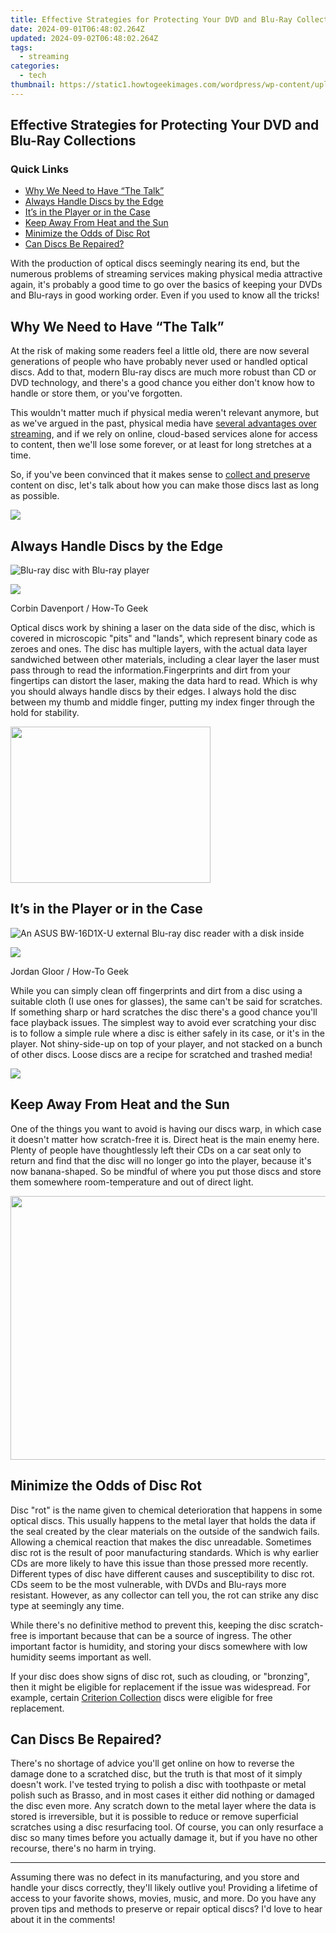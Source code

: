 ```yaml
---
title: Effective Strategies for Protecting Your DVD and Blu-Ray Collections
date: 2024-09-01T06:48:02.264Z
updated: 2024-09-02T06:48:02.264Z
tags:
  - streaming
categories:
  - tech
thumbnail: https://static1.howtogeekimages.com/wordpress/wp-content/uploads/2024/07/some-dvds-and-blu-rays-side-by-side-with-some-damaged-ones.jpg
---
```


## Effective Strategies for Protecting Your DVD and Blu-Ray Collections

### Quick Links

* [Why We Need to Have “The Talk”](https://instagram-video-recordings.techidaily.com/updated-digital-portraits-proven-the-science-of-social-snap-validation/)
* [Always Handle Discs by the Edge](https://iphone-unlock.techidaily.com/in-2024-can-you-unlock-iphone-14-pro-after-forgetting-the-passcode-drfone-by-drfone-ios/)
* [It’s in the Player or in the Case](https://youtube-lab.techidaily.com/ed-worlds-highest-paying-streamer/)
* [Keep Away From Heat and the Sun](https://screen-activity-recording.techidaily.com/updated-2024-approved-seekingnextgencamerasolutions/)
* [Minimize the Odds of Disc Rot](https://android-location-track.techidaily.com/in-2024-top-5-tracking-apps-to-track-samsung-galaxy-xcover-7-without-them-knowing-drfone-by-drfone-virtual-android/)
* [Can Discs Be Repaired?](https://extra-information.techidaily.com/the-novice-writers-guide-to-boosting-brand-visibility-through-content-creation/)

 With the production of optical discs seemingly nearing its end, but the numerous problems of streaming services making physical media attractive again, it's probably a good time to go over the basics of keeping your DVDs and Blu-rays in good working order. Even if you used to know all the tricks!

##  Why We Need to Have “The Talk”

 At the risk of making some readers feel a little old, there are now several generations of people who have probably never used or handled optical discs. Add to that, modern Blu-ray discs are much more robust than CD or DVD technology, and there's a good chance you either don't know how to handle or store them, or you've forgotten.

 This wouldn't matter much if physical media weren't relevant anymore, but as we've argued in the past, physical media have [several advantages over streaming](https://facebook.techidaily.com/digital-harmony-taking-leisinasse-using-facebook-timer/), and if we rely on online, cloud-based services alone for access to content, then we'll lose some forever, or at least for long stretches at a time.

 So, if you've been convinced that it makes sense to [collect and preserve](https://android-frp.techidaily.com/in-2024-how-to-bypass-google-frp-lock-from-nokia-105-classic-devices-by-drfone-android/) content on disc, let's talk about how you can make those discs last as long as possible.

<!-- affiliate ads begin -->
<a href="https://secure.2checkout.com/order/checkout.php?PRODS=3851691&QTY=1&AFFILIATE=108875&CART=1"><img src="http://www.aiseesoft.com/avangate/30p/banner.jpg" border="0"></a>
<!-- affiliate ads end -->
##  Always Handle Discs by the Edge

![Blu-ray disc with Blu-ray player](https://static1.howtogeekimages.com/wordpress/wp-content/uploads/2023/07/3994a5fd.jpg) 

<!-- affiliate ads begin -->
<a href="https://store.nero.com/order/checkout.php?PRODS=22889392&QTY=1&AFFILIATE=108875&CART=1"><img src="http://webstatic.nero.com/nero2015-com-wAssets/img/affiliate/media/banner728-90eng.jpg" border="0"></a>
<!-- affiliate ads end -->
Corbin Davenport / How-To Geek

 Optical discs work by shining a laser on the data side of the disc, which is covered in microscopic "pits" and "lands", which represent binary code as zeroes and ones. The disc has multiple layers, with the actual data layer sandwiched between other materials, including a clear layer the laser must pass through to read the information.Fingerprints and dirt from your fingertips can distort the laser, making the data hard to read. Which is why you should always handle discs by their edges. I always hold the disc between my thumb and middle finger, putting my index finger through the hold for stability.

<!-- affiliate ads begin -->
<a href="https://zonlipartnershipprogram.pxf.io/c/5597632/1821134/17882" target="_top" id="1821134"><img src="//a.impactradius-go.com/display-ad/17882-1821134" border="0" alt="" width="320" height="250"/></a><img height="0" width="0" src="https://imp.pxf.io/i/5597632/1821134/17882" style="position:absolute;visibility:hidden;" border="0" />
<!-- affiliate ads end -->
##  It’s in the Player or in the Case

![An ASUS BW-16D1X-U external Blu-ray disc reader with a disk inside](https://static1.howtogeekimages.com/wordpress/wp-content/uploads/2023/07/692ecf3d.jpg) 

<!-- affiliate ads begin -->
<a href="https://shop.systoolsgroup.com/affiliate.php?ACCOUNT=SYSTOOBY&AFFILIATE=108875&PATH=https%3A%2F%2Fwww.systoolsgroup.com%3FAFFILIATE%3D108875%26RESOURCE%3DSysTools%2BSQL%2BRecovery"><img src="https://www.systoolsgroup.com/box/sql-recovery.png" border="0"></a>
<!-- affiliate ads end -->
Jordan Gloor / How-To Geek

 While you can simply clean off fingerprints and dirt from a disc using a suitable cloth (I use ones for glasses), the same can't be said for scratches. If something sharp or hard scratches the disc there's a good chance you'll face playback issues. The simplest way to avoid ever scratching your disc is to follow a simple rule where a disc is either safely in its case, or it's in the player. Not shiny-side-up on top of your player, and not stacked on a bunch of other discs. Loose discs are a recipe for scratched and trashed media!

<!-- affiliate ads begin -->
<a href="https://store.nero.com/order/checkout.php?PRODS=42296855&QTY=1&AFFILIATE=108875&CART=1"><img src="http://cdnwww.nero.com/nero-com-wAssets/img/banners/2023/recode/Nero_Recode_Screen_2.png" border="0"></a>
<!-- affiliate ads end -->
##  Keep Away From Heat and the Sun

 One of the things you want to avoid is having our discs warp, in which case it doesn't matter how scratch-free it is. Direct heat is the main enemy here. Plenty of people have thoughtlessly left their CDs on a car seat only to return and find that the disc will no longer go into the player, because it's now banana-shaped. So be mindful of where you put those discs and store them somewhere room-temperature and out of direct light.

<!-- affiliate ads begin -->
<a href="https://parisrhonecom.sjv.io/c/5597632/1896607/21553" target="_top" id="1896607"><img src="//a.impactradius-go.com/display-ad/21553-1896607" border="0" alt="" width="750" height="422"/></a><img height="0" width="0" src="https://imp.pxf.io/i/5597632/1896607/21553" style="position:absolute;visibility:hidden;" border="0" />
<!-- affiliate ads end -->
##  Minimize the Odds of Disc Rot

 Disc "rot" is the name given to chemical deterioration that happens in some optical discs. This usually happens to the metal layer that holds the data if the seal created by the clear materials on the outside of the sandwich fails. Allowing a chemical reaction that makes the disc unreadable. Sometimes disc rot is the result of poor manufacturing standards. Which is why earlier CDs are more likely to have this issue than those pressed more recently. Different types of disc have different causes and susceptibility to disc rot. CDs seem to be the most vulnerable, with DVDs and Blu-rays more resistant. However, as any collector can tell you, the rot can strike any disc type at seemingly any time.

 While there's no definitive method to prevent this, keeping the disc scratch-free is important because that can be a source of ingress. The other important factor is humidity, and storing your discs somewhere with low humidity seems important as well.

 If your disc does show signs of disc rot, such as clouding, or "bronzing", then it might be eligible for replacement if the issue was widespread. For example, certain [Criterion Collection](https://criterioncast.com/defective) discs were eligible for free replacement.

##  Can Discs Be Repaired?

 There's no shortage of advice you'll get online on how to reverse the damage done to a scratched disc, but the truth is that most of it simply doesn't work. I've tested trying to polish a disc with toothpaste or metal polish such as Brasso, and in most cases it either did nothing or damaged the disc even more. Any scratch down to the metal layer where the data is stored is irreversible, but it is possible to reduce or remove superficial scratches using a disc resurfacing tool. Of course, you can only resurface a disc so many times before you actually damage it, but if you have no other recourse, there's no harm in trying.

---

 Assuming there was no defect in its manufacturing, and you store and handle your discs correctly, they'll likely outlive you! Providing a lifetime of access to your favorite shows, movies, music, and more. Do you have any proven tips and methods to preserve or repair optical discs? I'd love to hear about it in the comments!

<ins class="adsbygoogle"
     style="display:block"
     data-ad-format="autorelaxed"
     data-ad-client="ca-pub-7571918770474297"
     data-ad-slot="1223367746"></ins>



<ins class="adsbygoogle"
     style="display:block"
     data-ad-client="ca-pub-7571918770474297"
     data-ad-slot="8358498916"
     data-ad-format="auto"
     data-full-width-responsive="true"></ins>


